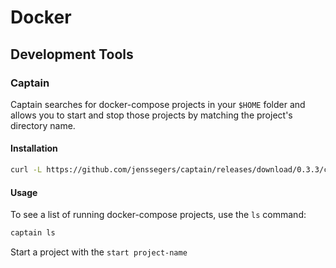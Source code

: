 # Docker

## Development Tools

### Captain

Captain searches for docker-compose projects in your `$HOME` folder and allows you to start and stop those projects by matching the project's directory name.

#### Installation

```bash
curl -L https://github.com/jenssegers/captain/releases/download/0.3.3/captain-osx > /usr/local/bin/captain && chmod +x /usr/local/bin/captain
```

#### Usage

To see a list of running docker-compose projects, use the `ls` command:

```bash
captain ls
```

Start a project with the `start project-name`
